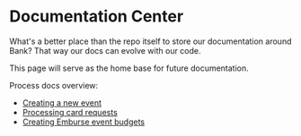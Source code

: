 # Documentation Center

What's a better place than the repo itself to store our documentation around Bank? That way our docs can evolve with our code.

This page will serve as the home base for future documentation.

Process docs overview:

- [Creating a new event](processes/new_event.md)
- [Processing card requests](processes/processing_card_requests.md)
- [Creating Emburse event budgets](processes/emburse_event_budgets.md)
